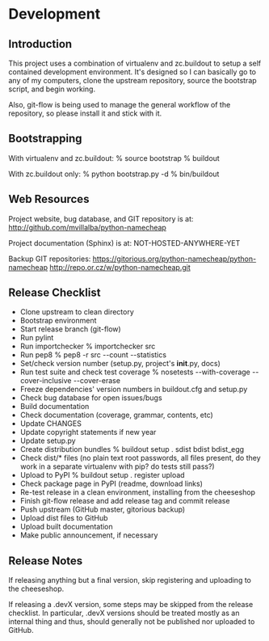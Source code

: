Development
===========

Introduction
------------
This project uses a combination of virtualenv and zc.buildout to setup a self
contained development environment. It's designed so I can basically go to any
of my computers, clone the upstream repository, source the bootstrap script,
and begin working.

Also, git-flow is being used to manage the general workflow of the repository,
so please install it and stick with it.


Bootstrapping
-------------
With virtualenv and zc.buildout:
% source bootstrap
% buildout

With zc.buildout only:
% python bootstrap.py -d
% bin/buildout


Web Resources
-------------
Project website, bug database, and GIT repository is at:
http://github.com/mvillalba/python-namecheap

Project documentation (Sphinx) is at:
NOT-HOSTED-ANYWHERE-YET

Backup GIT repositories:
https://gitorious.org/python-namecheap/python-namecheap
http://repo.or.cz/w/python-namecheap.git


Release Checklist
-----------------
 * Clone upstream to clean directory
 * Bootstrap environment
 * Start release branch (git-flow)
 * Run pylint
 * Run importchecker
   % importchecker src
 * Run pep8
   % pep8 -r src --count --statistics
 * Set/check version number (setup.py, project's __init__.py, docs)
 * Run test suite and check test coverage
   % nosetests --with-coverage --cover-inclusive --cover-erase
 * Freeze dependencies' version numbers in buildout.cfg and setup.py
 * Check bug database for open issues/bugs
 * Build documentation
 * Check documentation (coverage, grammar, contents, etc)
 * Update CHANGES
 * Update copyright statements if new year
 * Update setup.py
 * Create distribution bundles
   % buildout setup . sdist bdist bdist_egg
 * Check dist/* files (no plain text root passwords, all files present, do
   they work in a separate virtualenv with pip? do tests still pass?)
 * Upload to PyPI
   % buildout setup . register upload
 * Check package page in PyPI (readme, download links)
 * Re-test release in a clean environment, installing from the cheeseshop
 * Finish git-flow release and add release tag and commit release
 * Push upstream (GitHub master, gitorious backup)
 * Upload dist files to GitHub
 * Upload built documentation
 * Make public announcement, if necessary


Release Notes
-------------
If releasing anything but a final version, skip registering and uploading to
the cheeseshop.

If releasing a .devX version, some steps may be skipped from the release
checklist. In particular, .devX versions should be treated mostly as an
internal thing and thus, should generally not be published nor uploaded to
GitHub.

